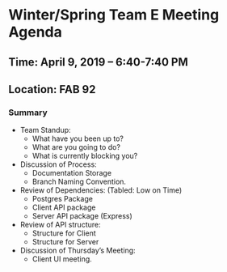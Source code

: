 # Winter/Spring Team E Meeting Agenda

## Time: April 9, 2019 – 6:40-7:40 PM

## Location: FAB 92

### Summary

* Team Standup:
  * What have you been up to?
  * What are you going to do?
  * What is currently blocking you?
* Discussion of Process:
  * Documentation Storage
  * Branch Naming Convention.
* Review of Dependencies: (Tabled: Low on Time)
  * Postgres Package
  * Client API package
  * Server API package (Express)
* Review of API structure:
  * Structure for Client
  * Structure for Server
* Discussion of Thursday’s Meeting:
  * Client UI meeting.